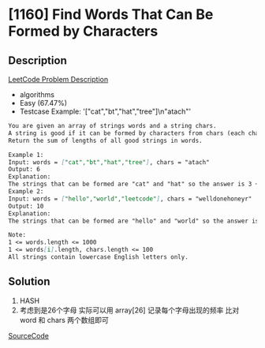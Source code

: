 # [1160] Find Words That Can Be Formed by Characters

## Description

[LeetCode Problem Description](https://leetcode.com/problems/find-words-that-can-be-formed-by-characters/description/)

* algorithms
* Easy (67.47%)
* Testcase Example:  '["cat","bt","hat","tree"]\n"atach"'

```md
You are given an array of strings words and a string chars.
A string is good if it can be formed by characters from chars (each character can only be used once).
Return the sum of lengths of all good strings in words.

Example 1:
Input: words = ["cat","bt","hat","tree"], chars = "atach"
Output: 6
Explanation:
The strings that can be formed are "cat" and "hat" so the answer is 3 + 3 = 6.
Example 2:
Input: words = ["hello","world","leetcode"], chars = "welldonehoneyr"
Output: 10
Explanation:
The strings that can be formed are "hello" and "world" so the answer is 5 + 5 = 10.

Note:
1 <= words.length <= 1000
1 <= words[i].length, chars.length <= 100
All strings contain lowercase English letters only.
```

## Solution

1. HASH
2. 考虑到是26个字母 实际可以用 array[26] 记录每个字母出现的频率 比对 word 和 chars 两个数组即可

[SourceCode](./solution.js)
